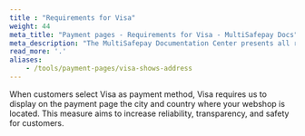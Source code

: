 ```yaml
---
title : "Requirements for Visa"
weight: 44
meta_title: "Payment pages - Requirements for Visa - MultiSafepay Docs"
meta_description: "The MultiSafepay Documentation Center presents all relevant information about our Plugins and API. You can also find support pages for payment methods, tools and general questions as well as the contact details of our Support and Integration Teams."
read_more: '.'
aliases:
    - /tools/payment-pages/visa-shows-address
---
```


When customers select Visa as payment method, Visa requires us to display on the payment page the city and country where your webshop is located. This measure aims to increase reliability, transparency, and safety for customers. 

